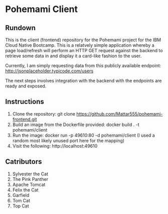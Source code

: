 # Pohemami  Client

## Rundown
This is the client (frontend) repository for the Pohemami project for the IBM Cloud Native Bootcamp. This is a relatvely simple application whereby a page load/refresh will perform an HTTP GET request against the backend to retrieve some data in and display it a card-like fashion to the user.

Currently, I am simply requesting data from this publicly available endpoint: http://jsonplaceholder.typicode.com/users

The next steps involves integration with the backend with the endpoints are ready and exposed.

## Instructions

1) Clone the repository: git clone https://github.com/Mattar555/pohemami-frontend.git
2) Build an image from the Dockerfile provided: docker build . -t pohemami/client
3) Run the image: docker run -p 49610:80 -d pohemami/client (I used a random most likely unused port here for the mapping)
4) Visit the following: http://localhost:49610

## Catributors

1) Sylvester the Cat
2) The Pink Panther
3) Apache Tomcat
4) Felix the Cat
5) Garfield
6) Tom Cat
7) Top Cat
